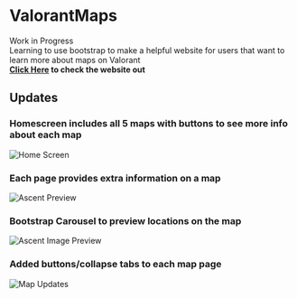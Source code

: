 # ValorantMaps

Work in Progress<br>
Learning to use bootstrap to make a helpful website for users that want to learn more about maps on Valorant<br>
**[Click Here](https://briancheung1.github.io/ValorantMaps/index.html) to check the website out**

<h2>Updates</h2>
<h3>Homescreen includes all 5 maps with buttons to see more info about each map</h3>

![Home Screen](https://i.imgur.com/E8THEGb.jpg)

<h3>Each page provides extra information on a map</h3>

![Ascent Preview](https://i.imgur.com/VJQu20O.png)

<h3>Bootstrap Carousel to preview locations on the map</h3>

![Ascent Image Preview](https://i.imgur.com/cXLXhYU.png)

<h3>Added buttons/collapse tabs to each map page</h3>

![Map Updates](https://i.imgur.com/6RHSuGE.png)
